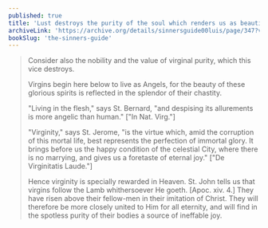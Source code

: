 ```yaml
---
published: true
title: 'Lust destroys the purity of the soul which renders us as beautiful as the Angels'
archiveLink: 'https://archive.org/details/sinnersguide00luis/page/347?view=theater'
bookSlug: 'the-sinners-guide'
---
```


> Consider also the nobility and the value of virginal purity, which this vice destroys.
>
> Virgins begin here below to live as Angels, for the beauty of these glorious spirits is reflected in the splendor of their chastity.
>
> "Living in the flesh," says St. Bernard, "and despising its allurements is more angelic than human." ["In Nat. Virg."]
>
> "Virginity," says St. Jerome, "is the virtue which, amid the corruption of this mortal life, best represents the perfection of immortal glory. It brings before us the happy condition of the celestial City, where there is no marrying, and gives us a foretaste of eternal joy." ["De Virginitatis Laude."]
>
> Hence virginity is specially rewarded in Heaven. St. John tells us that virgins follow the Lamb whithersoever He goeth. [Apoc. xiv. 4.] They have risen above their fellow-men in their imitation of Christ. They will therefore be more closely united to Him for all eternity, and will find in the spotless purity of their bodies a source of ineffable joy.
